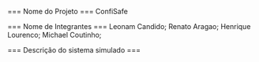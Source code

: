 === Nome do Projeto ===
ConfiSafe

=== Nome de Integrantes ===
Leonam Candido;
Renato Aragao;
Henrique Lourenco;
Michael Coutinho;

=== Descrição do sistema simulado ===
